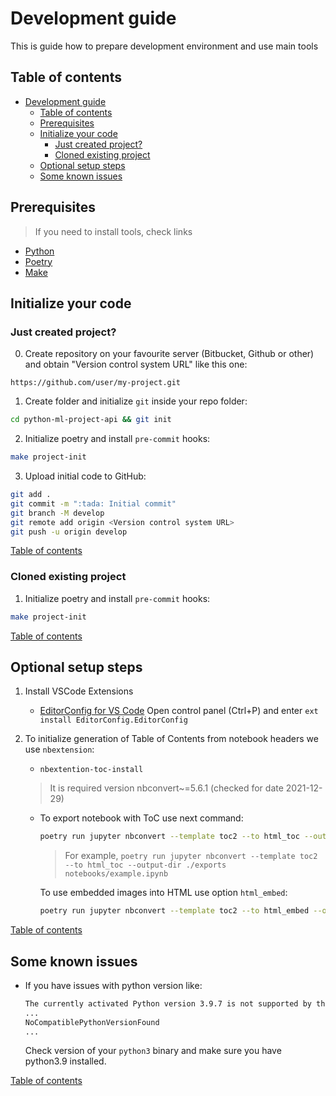 # Development guide

This is guide how to prepare development environment and use main tools

## Table of contents

- [Development guide](#development-guide)
  - [Table of contents](#table-of-contents)
  - [Prerequisites](#prerequisites)
  - [Initialize your code](#initialize-your-code)
    - [Just created project?](#just-created-project)
    - [Cloned existing project](#cloned-existing-project)
  - [Optional setup steps](#optional-setup-steps)
  - [Some known issues](#some-known-issues)

## Prerequisites

> If you need to install tools, check links

- [Python](docs/TOOLS.md#python)
- [Poetry](docs/TOOLS.md#poetry)
- [Make](docs/TOOLS.md#make)

## Initialize your code

### Just created project?

0. Create repository on your favourite server (Bitbucket, Github or other) and obtain "Version control system URL" like this one:

```url
https://github.com/user/my-project.git
```

1. Create folder and initialize `git` inside your repo folder:

```bash
cd python-ml-project-api && git init
```

2. Initialize poetry and install `pre-commit` hooks:

```bash
make project-init
```

3. Upload initial code to GitHub:

```bash
git add .
git commit -m ":tada: Initial commit"
git branch -M develop
git remote add origin <Version control system URL>
git push -u origin develop
```

[Table of contents](#table-of-contents)

### Cloned existing project

1. Initialize poetry and install `pre-commit` hooks:

```bash
make project-init
```

[Table of contents](#table-of-contents)

## Optional setup steps

1. Install VSCode Extensions
   - [EditorConfig for VS Code](https://marketplace.visualstudio.com/items?itemName=EditorConfig.EditorConfig)
      Open control panel (Ctrl+P) and enter `ext install EditorConfig.EditorConfig`

1. To initialize generation of Table of Contents from notebook headers we use `nbextension`:

    - `nbextention-toc-install`

    > It is required version nbconvert~=5.6.1 (checked for date 2021-12-29)

    - To export notebook with ToC use next command:

      ```bash
      poetry run jupyter nbconvert --template toc2 --to html_toc --output-dir ./exports <путь до файла>
      ```

      > For example, `poetry run jupyter nbconvert --template toc2 --to html_toc --output-dir ./exports notebooks/example.ipynb`

      To use embedded images into HTML use option `html_embed`:

      ```bash
      poetry run jupyter nbconvert --template toc2 --to html_embed --output-dir ./exports <путь до файла>
      ```

[Table of contents](#table-of-contents)

## Some known issues

- If you have issues with python version like:

    ```bash
    The currently activated Python version 3.9.7 is not supported by the project (~3.9.0)
    ...
    NoCompatiblePythonVersionFound
    ...
    ```

    Check version of your `python3` binary and make sure you have python3.9 installed.

[Table of contents](#table-of-contents)
